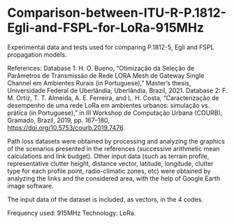 # Comparison-between-ITU-R-P.1812-Egli-and-FSPL-for-LoRa-915MHz
Experimental data and tests used for comparing P.1812-5, Egli and FSPL propagation models. 

References: 
Database 1: H. O. Bueno, “Otimização da Seleção de Parâmetros de Transmissão de Rede LORA Mesh de Gateway Single Channel em Ambientes Rurais (in Portuguese),” Master’s thesis, Universidade Federal de Uberlândia, Uberlândia, Brazil, 2021. 
Database 2: F. M. Ortiz, T. T. Almeida, A. E. Ferreira, and L. H. Costa, “Caracterização de desempenho de uma rede LoRa em ambientes urbanos: simulação vs. prática (in Portuguese),” in III Workshop de Computação Urbana (COURB), Gramado, Brazil, 2019, pp. 167–180, https://doi.org/10.5753/courb.2019.7476.

Path loss datasets were obtained by processing and analyzing the graphics of the scenarios presented in the references (successive arithmetic mean calculations and link budget).
Other input data (such as terrain profile, representative clutter height, distance vector, latitude, longitude, clutter type for each profile point, radio-climatic zones, etc) were obtained by analyzing the links and the considered area, with the help of Google Earth image software. 

The input data of the dataset is included, as vectors, in the 4 codes. 

Frequency used: 915MHz
Technology: LoRa. 



